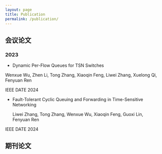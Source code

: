 ```yaml
---
layout: page
title: Publication
permalink: /publication/
---
```


## 会议论文

### 2023

 + Dynamic Per-Flow Queues for TSN Switches

  </u>Wenxue Wu</u>, Zhen Li, Tong Zhang, Xiaoqin Feng, Liwei Zhang, Xuelong Qi, Fenyuan Ren

   IEEE DATE 2024

 + Fault-Tolerant Cyclic Queuing and Forwarding in Time-Sensitive Networking

   Liwei Zhang, Tong Zhang, </u>Wenxue Wu</u>, Xiaoqin Feng, Guoxi Lin, Fenyuan Ren

  IEEE DATE 2024

## 期刊论文


